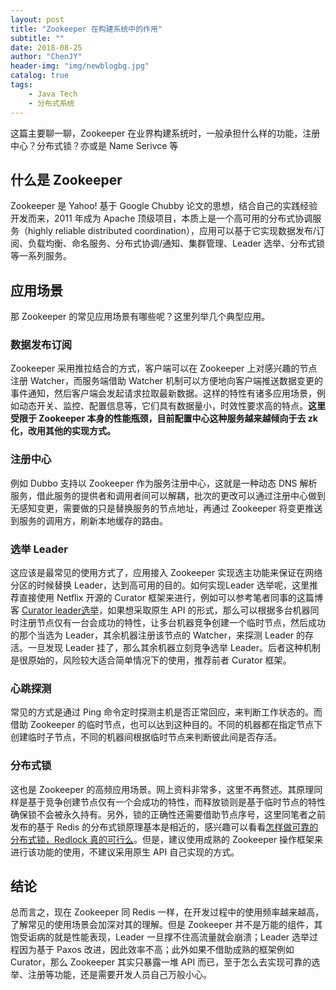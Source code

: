 ```yaml
---
layout: post
title: "Zookeeper 在构建系统中的作用"
subtitle: ""
date: 2018-08-25
author: "ChenJY"
header-img: "img/newblogbg.jpg"
catalog: true
tags: 
    - Java Tech
    - 分布式系统
---
```


这篇主要聊一聊，Zookeeper 在业界构建系统时，一般承担什么样的功能，注册中心？分布式锁？亦或是 Name Serivce 等

## 什么是 Zookeeper 
Zookeeper 是 Yahoo! 基于 Google Chubby 论文的思想，结合自己的实践经验开发而来，2011 年成为 Apache 顶级项目，本质上是一个高可用的分布式协调服务（highly reliable distributed coordination），应用可以基于它实现数据发布/订阅、负载均衡、命名服务、分布式协调/通知、集群管理、Leader 选举、分布式锁等一系列服务。

## 应用场景
那 Zookeeper 的常见应用场景有哪些呢？这里列举几个典型应用。

### 数据发布订阅
Zookeeper 采用推拉结合的方式，客户端可以在 Zookeeper 上对感兴趣的节点注册 Watcher，而服务端借助 Watcher 机制可以方便地向客户端推送数据变更的事件通知，然后客户端会发起请求拉取最新数据。这样的特性有诸多应用场景，例如动态开关、监控、配置信息等，它们具有数据量小，时效性要求高的特点。**这里受限于 Zookeeper 本身的性能瓶颈，目前配置中心这种服务越来越倾向于去 zk 化，改用其他的实现方式。**

### 注册中心
例如 Dubbo 支持以 Zookeeper 作为服务注册中心，这就是一种动态 DNS 解析服务，借此服务的提供者和调用者间可以解耦，批次的更改可以通过注册中心做到无感知变更，需要做的只是替换服务的节点地址，再通过 Zookeeper 将变更推送到服务的调用方，刷新本地缓存的路由。

### 选举 Leader
这应该是最常见的使用方式了，应用接入 Zookeeper 实现选主功能来保证在网络分区的时候替换 Leader，达到高可用的目的。如何实现Leader 选举呢，这里推荐直接使用 Netflix 开源的 Curator 框架来进行，例如可以参考笔者同事的这篇博客 [Curator leader选举](http://yeming.me/2018/08/24/curatorLeader/)，如果想采取原生 API 的形式，那么可以根据多台机器同时注册节点仅有一台会成功的特性，让多台机器竞争创建一个临时节点，然后成功的那个当选为 Leader，其余机器注册该节点的 Watcher，来探测 Leader 的存活。一旦发现 Leader 挂了，那么其余机器立刻竞争选举 Leader。后者这种机制是很原始的，风险较大适合简单情况下的使用，推荐前者 Curator 框架。

### 心跳探测
常见的方式是通过 Ping 命令定时探测主机是否正常回应，来判断工作状态的。而借助 Zookeeper 的临时节点，也可以达到这种目的。不同的机器都在指定节点下创建临时子节点，不同的机器间根据临时节点来判断彼此间是否存活。

### 分布式锁
这也是 Zookeeper 的高频应用场景。网上资料非常多，这里不再赘述。其原理同样是基于竞争创建节点仅有一个会成功的特性，而释放锁则是基于临时节点的特性确保锁不会被永久持有。另外，锁的正确性还需要借助节点序号，这里同笔者之前发布的基于 Redis 的分布式锁原理基本是相近的，感兴趣可以看看[怎样做可靠的分布式锁，Redlock 真的可行么](https://chenjiayang.me/2018/08/05/how-to-do-distributed-lock/)。但是，建议使用成熟的 Zookeeper 操作框架来进行该功能的使用，不建议采用原生 API 自己实现的方式。

## 结论
总而言之，现在 Zookeeper 同 Redis 一样，在开发过程中的使用频率越来越高，了解常见的使用场景会加深对其的理解。但是 Zookeeper 并不是万能的组件，其饱受诟病的就是性能表现，Leader 一旦撑不住高流量就会崩溃；Leader 选举过程因为基于 Paxos 改进，因此效率不高；此外如果不借助成熟的框架例如 Curator，那么 Zookeeper 其实只暴露一堆 API 而已，至于怎么去实现可靠的选举、注册等功能，还是需要开发人员自己万般小心。


